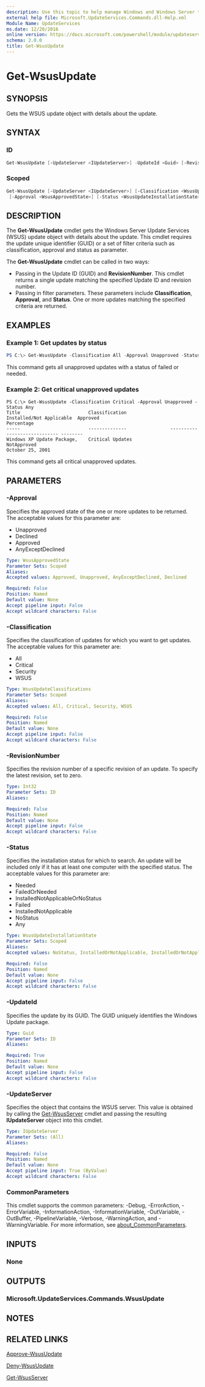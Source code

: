 ```yaml
---
description: Use this topic to help manage Windows and Windows Server technologies with Windows PowerShell.
external help file: Microsoft.UpdateServices.Commands.dll-Help.xml
Module Name: UpdateServices
ms.date: 12/20/2016
online version: https://docs.microsoft.com/powershell/module/updateservices/get-wsusupdate?view=windowsserver2019-ps&wt.mc_id=ps-gethelp
schema: 2.0.0
title: Get-WsusUpdate
---
```


# Get-WsusUpdate

## SYNOPSIS

Gets the WSUS update object with details about the update.

## SYNTAX

### ID

```powershell
Get-WsusUpdate [-UpdateServer <IUpdateServer>] -UpdateId <Guid> [-RevisionNumber <Int32>] [<CommonParameters>]
```

### Scoped

```powershell
Get-WsusUpdate [-UpdateServer <IUpdateServer>] [-Classification <WsusUpdateClassifications>]
 [-Approval <WsusApprovedState>] [-Status <WsusUpdateInstallationState>] [<CommonParameters>]
```

## DESCRIPTION

The **Get-WsusUpdate** cmdlet gets the Windows Server Update Services (WSUS) update object with details about the update. This cmdlet requires the update unique identifier (GUID) or a set of filter criteria such as classification, approval and status as parameter.

The **Get-WsusUpdate** cmdlet can be called in two ways:

- Passing in the Update ID (GUID) and **RevisionNumber**. This cmdlet returns a single update matching the specified Update ID and revision number.
- Passing in filter parameters. These parameters include **Classification**, **Approval**, and **Status**. One or more updates matching the specified criteria are returned.

## EXAMPLES

### Example 1: Get updates by status

```powershell
PS C:\> Get-WsusUpdate -Classification All -Approval Unapproved -Status FailedOrNeeded
```

This command gets all unapproved updates with a status of failed or needed.

### Example 2: Get critical unapproved updates

```text
PS C:\> Get-WsusUpdate -Classification Critical -Approval Unapproved -Status Any
Title                         Classification                    Installed/Not Applicable  Approved
Percentage
-----                         --------------                ----------------------------- --------
Windows XP Update Package,    Critical Updates                                            NotApproved
October 25, 2001
```

This command gets all critical unapproved updates.

## PARAMETERS

### -Approval

Specifies the approved state of the one or more updates to be returned. The acceptable values for this parameter are:

- Unapproved
- Declined
- Approved
- AnyExceptDeclined

```yaml
Type: WsusApprovedState
Parameter Sets: Scoped
Aliases:
Accepted values: Approved, Unapproved, AnyExceptDeclined, Declined

Required: False
Position: Named
Default value: None
Accept pipeline input: False
Accept wildcard characters: False
```

### -Classification

Specifies the classification of updates for which you want to get updates. The acceptable values for this parameter are:

- All
- Critical
- Security
- WSUS

```yaml
Type: WsusUpdateClassifications
Parameter Sets: Scoped
Aliases:
Accepted values: All, Critical, Security, WSUS

Required: False
Position: Named
Default value: None
Accept pipeline input: False
Accept wildcard characters: False
```

### -RevisionNumber

Specifies the revision number of a specific revision of an update. To specify the latest revision, set to zero.

```yaml
Type: Int32
Parameter Sets: ID
Aliases:

Required: False
Position: Named
Default value: None
Accept pipeline input: False
Accept wildcard characters: False
```

### -Status

Specifies the installation status for which to search. An update will be included only if it has at least one computer with the specified status. The acceptable values for this parameter are:

- Needed
- FailedOrNeeded
- InstalledNotApplicableOrNoStatus
- Failed
- InstalledNotApplicable
- NoStatus
- Any

```yaml
Type: WsusUpdateInstallationState
Parameter Sets: Scoped
Aliases:
Accepted values: NoStatus, InstalledOrNotApplicable, InstalledOrNotApplicableOrNoStatus, Failed, Needed, FailedOrNeeded, Any

Required: False
Position: Named
Default value: None
Accept pipeline input: False
Accept wildcard characters: False
```

### -UpdateId

Specifies the update by its GUID. The GUID uniquely identifies the Windows Update package.

```yaml
Type: Guid
Parameter Sets: ID
Aliases:

Required: True
Position: Named
Default value: None
Accept pipeline input: False
Accept wildcard characters: False
```

### -UpdateServer

Specifies the object that contains the WSUS server. This value is obtained by calling the [Get-WsusServer](./Get-WsusServer.md) cmdlet and passing the resulting **IUpdateServer** object into this cmdlet.

```yaml
Type: IUpdateServer
Parameter Sets: (All)
Aliases:

Required: False
Position: Named
Default value: None
Accept pipeline input: True (ByValue)
Accept wildcard characters: False
```

### CommonParameters

This cmdlet supports the common parameters: -Debug, -ErrorAction, -ErrorVariable, -InformationAction, -InformationVariable, -OutVariable, -OutBuffer, -PipelineVariable, -Verbose, -WarningAction, and -WarningVariable. For more information, see [about_CommonParameters](https://go.microsoft.com/fwlink/?LinkID=113216).

## INPUTS

### None

## OUTPUTS

### Microsoft.UpdateServices.Commands.WsusUpdate

## NOTES

## RELATED LINKS

[Approve-WsusUpdate](./Approve-WsusUpdate.md)

[Deny-WsusUpdate](./Deny-WsusUpdate.md)

[Get-WsusServer](./Get-WsusServer.md)
